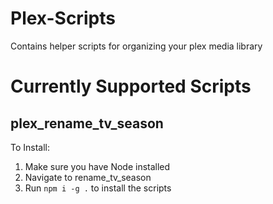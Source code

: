 # Plex-Scripts
Contains helper scripts for organizing your plex media library

# Currently Supported Scripts
## plex_rename_tv_season ##
To Install:
1. Make sure you have Node installed
2. Navigate to rename_tv_season
3. Run `npm i -g .` to install the scripts